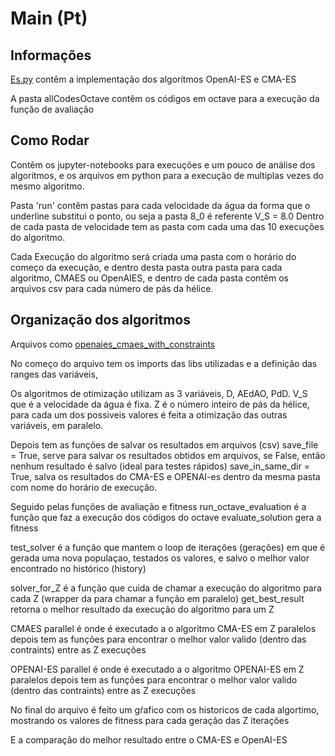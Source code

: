 # Main (Pt)

## Informações

[Es.py](Es.py) contêm a implementação dos algoritmos OpenAI-ES e CMA-ES

A pasta allCodesOctave contêm os códigos em octave para a execução da função de avaliação

## Como Rodar
Contêm os jupyter-notebooks para execuções e um pouco de análise dos algoritmos, e os arquivos em python para a execução de multiplas vezes do mesmo algoritmo.

Pasta 'run' contêm pastas para cada velocidade da água da forma que o underline substitui o ponto, ou seja a pasta 8_0 é referente V_S = 8.0
Dentro de cada pasta de velocidade tem as pasta com cada uma das 10 execuções do algoritmo.

Cada Execução do algoritmo será criada uma pasta com o horário do começo da execução, e dentro desta pasta outra pasta para cada algoritmo, CMAES ou OpenAIES, e dentro de cada pasta contêm os arquivos csv para cada número de pás da hélice.

## Organização dos algoritmos

Arquivos como [openaies_cmaes_with_constraints](openaies_cmaes_with_constraints.ipynb)

No começo do arquivo tem os imports das libs utilizadas e a definição das ranges das variáveis,

Os algoritmos de otimização utilizam as 3 variáveis, D, AEdAO, PdD.
V_S que é a velocidade da água é fixa.
Z é o número inteiro de pás da hélice, para cada um dos possiveis valores é feita a otimização das outras variáveis, em paralelo.

Depois tem as funções de salvar os resultados em arquivos (csv)
save_file = True, serve para salvar os resultados obtidos em arquivos, se False, então nenhum resultado é salvo (ideal para testes rápidos)
save_in_same_dir = True, salva os resultados do CMA-ES e OPENAI-es dentro da mesma pasta com nome do horário de execução.

Seguido pelas funções de avaliação e fitness
run_octave_evaluation é a função que faz a execução dos códigos do octave
evaluate_solution gera a fitness

test_solver é a função que mantem o loop de iterações (gerações) em que é gerada uma nova populaçao, testados os valores, e salvo o melhor valor encontrado no histórico (history)

solver_for_Z é a função que cuida de chamar a execução do algoritmo para cada Z (wrapper da para chamar a função em paralelo)
get_best_result retorna o melhor resultado da execução do algoritmo para um Z

CMAES parallel é onde é executado a o algoritmo CMA-ES em Z paralelos
depois tem as funções para encontrar o melhor valor valido (dentro das contraints) entre as Z execuções

OPENAI-ES parallel é onde é executado a o algoritmo OPENAI-ES em Z paralelos
depois tem as funções para encontrar o melhor valor valido (dentro das contraints) entre as Z execuções

No final do arquivo é feito um gŕafico com os historicos de cada algortimo, mostrando os valores de fitness para cada geração das Z iterações

E a comparação do melhor resultado entre o CMA-ES e OpenAI-ES
